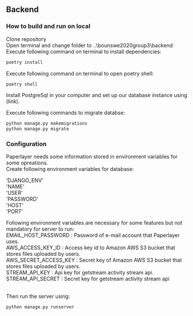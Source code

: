 ## Backend
### How to build and run on local
Clone repository <br/>
Open terminal and change folder to ..\bounswe2020group3\backend <br/>
Execute following command on terminal to install dependencies: <br/>
```bash
poetry install
```
Execute following command on terminal to open poetry shell: <br/>

```bash
poetry shell
```
Install PostgreSql in your computer and set up our database instance using (link). <br/>

Execute following commands to migrate databse: <br/>
```bash
python manage.py makemigrations
python manage.py migrate
```

### Configuration
Paperlayer needs  some information stored in environment variables for some opreations.   <br/>
Create following environment variables for database: <br/>

‘DJANGO_ENV’ <br/>
'NAME' <br/>
'USER' <br/>
'PASSWORD' <br/>
'HOST' <br/>
'PORT’ <br/>

Following environment variables are necessary for some features but not mandatory for server to run: <br/>
EMAIL_HOST_PASSWORD : Password of e-mail account that Paperlayer uses. <br/>
AWS_ACCESS_KEY_ID : Access key id to Amazon AWS S3 bucket that stores files uploaded by users. <br/>
AWS_SECRET_ACCESS_KEY : Secret key of Amazon AWS S3 bucket that stores files uploaded by users. <br/>
STREAM_API_KEY :  Api key for getstream activity stream api. <br/>
STREAM_API_SECRET : Secret key for getstream activity stream api <br/>
<br/>

Then run the server using: 
```bash
python manage.py runserver
```
